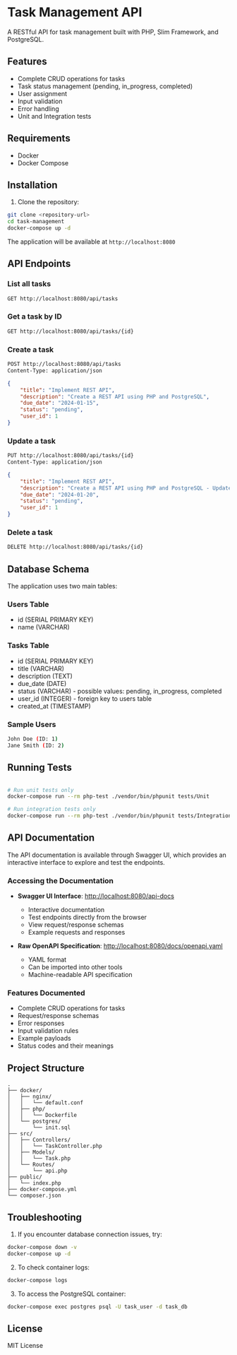 # Task Management API

A RESTful API for task management built with PHP, Slim Framework, and PostgreSQL.

## Features

- Complete CRUD operations for tasks
- Task status management (pending, in_progress, completed)
- User assignment
- Input validation
- Error handling
- Unit and Integration tests

## Requirements

- Docker
- Docker Compose

## Installation

1. Clone the repository:

```bash
git clone <repository-url>
cd task-management
docker-compose up -d
```

The application will be available at `http://localhost:8080`

## API Endpoints

### List all tasks

```bash
GET http://localhost:8080/api/tasks
```

### Get a task by ID

```bash
GET http://localhost:8080/api/tasks/{id}
```


### Create a task

```bash
POST http://localhost:8080/api/tasks
Content-Type: application/json
```

```json
{
    "title": "Implement REST API",
    "description": "Create a REST API using PHP and PostgreSQL",
    "due_date": "2024-01-15",
    "status": "pending",
    "user_id": 1
}
```

### Update a task

```bash
PUT http://localhost:8080/api/tasks/{id}
Content-Type: application/json
```

```json
{
    "title": "Implement REST API",
    "description": "Create a REST API using PHP and PostgreSQL - Updated",
    "due_date": "2024-01-20",
    "status": "pending",
    "user_id": 1
}
```

### Delete a task

```bash
DELETE http://localhost:8080/api/tasks/{id}
```

## Database Schema

The application uses two main tables:

### Users Table

- id (SERIAL PRIMARY KEY)
- name (VARCHAR)

### Tasks Table

- id (SERIAL PRIMARY KEY)
- title (VARCHAR)
- description (TEXT)
- due_date (DATE)
- status (VARCHAR) - possible values: pending, in_progress, completed
- user_id (INTEGER) - foreign key to users table
- created_at (TIMESTAMP)


### Sample Users

```bash
John Doe (ID: 1)
Jane Smith (ID: 2)
```

## Running Tests

```bash

# Run unit tests only
docker-compose run --rm php-test ./vendor/bin/phpunit tests/Unit

# Run integration tests only
docker-compose run --rm php-test ./vendor/bin/phpunit tests/Integration
```

## API Documentation

The API documentation is available through Swagger UI, which provides an interactive interface to explore and test the endpoints.

### Accessing the Documentation

- **Swagger UI Interface**: [http://localhost:8080/api-docs](http://localhost:8080/api-docs)
  - Interactive documentation
  - Test endpoints directly from the browser
  - View request/response schemas
  - Example requests and responses

- **Raw OpenAPI Specification**: [http://localhost:8080/docs/openapi.yaml](http://localhost:8080/docs/openapi.yaml)
  - YAML format
  - Can be imported into other tools
  - Machine-readable API specification

### Features Documented

- Complete CRUD operations for tasks
- Request/response schemas
- Error responses
- Input validation rules
- Example payloads
- Status codes and their meanings

## Project Structure

```
.
├── docker/
│   ├── nginx/
│   │   └── default.conf
│   ├── php/
│   │   └── Dockerfile
│   └── postgres/
│       └── init.sql
├── src/
│   ├── Controllers/
│   │   └── TaskController.php
│   ├── Models/
│   │   └── Task.php
│   └── Routes/
│       └── api.php
├── public/
│   └── index.php
├── docker-compose.yml
└── composer.json
```

## Troubleshooting

1. If you encounter database connection issues, try:
```bash
docker-compose down -v
docker-compose up -d
```

2. To check container logs:
```bash
docker-compose logs
```

3. To access the PostgreSQL container:
```bash
docker-compose exec postgres psql -U task_user -d task_db
```

## License

MIT License

